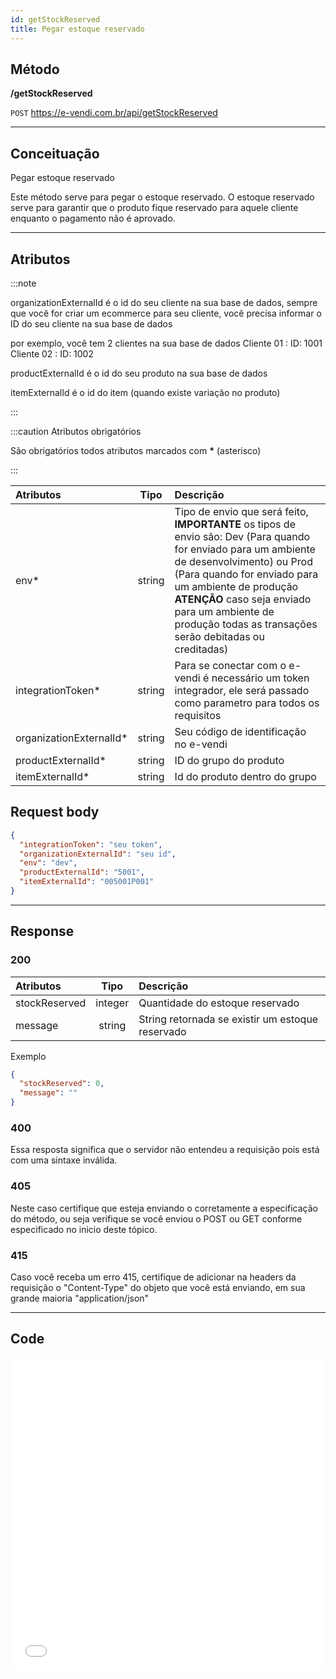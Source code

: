 ```yaml
---
id: getStockReserved
title: Pegar estoque reservado
---
```


## Método

**/getStockReserved**

`POST` https://e-vendi.com.br/api/getStockReserved

---

## Conceituação

Pegar estoque reservado

Este método serve para pegar o estoque reservado. O estoque reservado serve para garantir que o produto fique reservado para aquele cliente enquanto o pagamento não é aprovado.

---

## Atributos

:::note

organizationExternalId é o id do seu cliente na sua base de dados, sempre que você for criar um ecommerce para seu cliente, você precisa informar o ID do seu cliente na sua base de dados

por exemplo, você tem 2 clientes na sua base de dados Cliente 01 : ID: 1001 Cliente 02 : ID: 1002

productExternalId é o id do seu produto na sua base de dados

itemExternalId é o id do item (quando existe variação no produto)

:::

:::caution Atributos obrigatórios

São obrigatórios todos atributos marcados com **\*** (asterisco)

:::

| Atributos | Tipo | Descrição |
| :-- | :-: | :-- |
| env\* | string | Tipo de envio que será feito, **IMPORTANTE** os tipos de envio são: Dev (Para quando for enviado para um ambiente de desenvolvimento) ou Prod (Para quando for enviado para um ambiente de produção **ATENÇÃO** caso seja enviado para um ambiente de produção todas as transações serão debitadas ou creditadas) |
| integrationToken\* | string | Para se conectar com o e-vendi é necessário um token integrador, ele será passado como parametro para todos os requisitos |
| organizationExternalId\* | string | Seu código de identificação no e-vendi |
| productExternalId\* | string | ID do grupo do produto |
| itemExternalId\* | string | Id do produto dentro do grupo |

## Request body

```json
{
  "integrationToken": "seu token",
  "organizationExternalId": "seu id",
  "env": "dev",
  "productExternalId": "5001",
  "itemExternalId": "005001P001"
}
```

---

## Response

### 200

| Atributos     |  Tipo   | Descrição                                        |
| :------------ | :-----: | :----------------------------------------------- |
| stockReserved | integer | Quantidade do estoque reservado                  |
| message       | string  | String retornada se existir um estoque reservado |

Exemplo

```json
{
  "stockReserved": 0,
  "message": ""
}
```

### 400

Essa resposta significa que o servidor não entendeu a requisição pois está com uma sintaxe inválida.

### 405

Neste caso certifique que esteja enviando o corretamente a especificação do método, ou seja verifique se você enviou o POST ou GET conforme especificado no inicio deste tópico.

### 415

Caso você receba um erro 415, certifique de adicionar na headers da requisição o "Content-Type" do objeto que você está enviando, em sua grande maioria "application/json"

---

## Code

<iframe src="api.apiembed.com/?source=https://raw.githubusercontent.com/e-vendi/e-vendi-docs/main/json-examples/getStockReserved.json" frameborder="0" scrolling="no" width="100%" height="500px" seamless></iframe>
